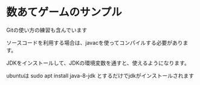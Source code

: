 # 数あてゲームのサンプル

Gitの使い方の練習も含んでいます

ソースコードを利用する場合は、javacを使ってコンパイルする必要があります。

JDKをインストールして、JDKの環境変数を通すと、使えるようになります。

ubuntuは sudo apt install java-8-jdk とするだけでjdkがインストールされます
